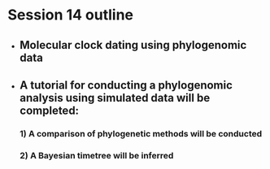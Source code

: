 # Session 14 outline

* ## Molecular clock dating using phylogenomic data
* ## A tutorial for conducting a phylogenomic analysis using simulated data will be completed:
    ### 1) A comparison of phylogenetic methods will be conducted
    ### 2) A Bayesian timetree will be inferred
